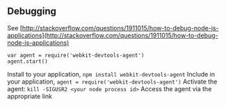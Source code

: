 ## Debugging

See [http://stackoverflow.com/questions/1911015/how-to-debug-node-js-applications](http://stackoverflow.com/questions/1911015/how-to-debug-node-js-applications)

```
var agent = require('webkit-devtools-agent')
agent.start()
```

Install to your application, `npm install webkit-devtools-agent`
Include in your application, `agent = require('webkit-devtools-agent')`
Activate the agent: `kill -SIGUSR2 <your node process id>`
Access the agent via the appropriate link